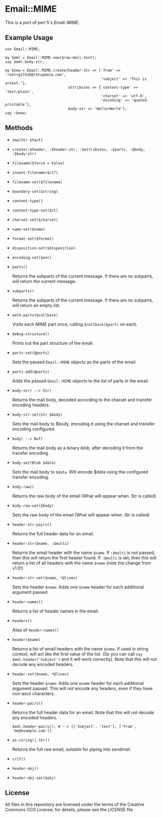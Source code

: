 Email::MIME
===========

This is a port of perl 5's Email::MIME.

## Example Usage ##

    use Email::MIME;

    my $eml = Email::MIME.new($raw-mail-text);
    say $eml.body-str;

    my $new = Email::MIME.create(header-str => ['from' => 'root+github@retupmoca.com',
                                                'subject' => 'This is a»test.'],
                                 attributes => {'content-type' => 'text/plain',
                                                'charset' => 'utf-8',
                                                'encoding' => 'quoted-printable'},
                                 body-str => 'Hello«World');
    say ~$new;

## Methods ##

 -  `new(Str $text)`

 -  `create(:$header, :$header-str, :$attributes, :$parts, :$body, :$body-str)`

 -  `filename($force = False)`

 -  `invent-filename($ct?)`

 -  `filename-set($filename)`

 -  `boundary-set($string)`

 -  `content-type()`

 -  `content-type-set($ct)`

 -  `charset-set($charset)`

 -  `name-set($name)`

 -  `format-set($format)`

 -  `disposition-set($disposition)`

 -  `encoding-set($enc)`

 -  `parts()`

    Returns the subparts of the current message. If there are no subparts, will
    return the current message.

 -  `subparts()`

    Returns the subparts of the current message. If there are no subparts, will
    return an empty list.

 -  `walk-parts($callback)`

    Visits each MIME part once, calling `$callback($part)` on each.

 -  `debug-structure()`

    Prints out the part structure of the email.

 -  `parts-set(@parts)`

    Sets the passed `Email::MIME` objects as the parts of the email.

 -  `parts-add(@parts)`

    Adds the passed `Email::MIME` objects to the list of parts in the email.

 -  `body-str( --> Str)`

    Returns the mail body, decoded according to the charset and transfer encoding
    headers.

 -  `body-str-set(Str $body)`

    Sets the mail body to $body, encoding it using the charset and transfer
    encoding configured.

 -  `body( --> Buf)`

    Returns the mail body as a binary blob, after decoding it from the
    transfer encoding.

 -  `body-set(Blob $data)`

    Sets the mail body to `$data`. Will encode $data using the configured
    transfer encoding.

 -  `body-raw()`

    Returns the raw body of the email (What will appear when .Str is called)

 -  `body-raw-set($body)`

    Sets the raw body of the email (What will appear when .Str is called)

 -  `header-str-pairs()`

    Returns the full header data for an email.

 -  `header-str($name, :$multi)`

    Returns the email header with the name `$name`. If `:$multi` is not passed, then
    this will return the first header found. If `:$multi` is set, then this will
    return a list of all headers with the name `$name` (note the change from v1.0!)


 -  `header-str-set($name, *@lines)`

    Sets the header `$name`. Adds one `$name` header for each additional argument
    passed.

 -  `header-names()`

    Returns a list of header names in the email.

 -  `headers()`

    Alias of `header-names()`

 -  `header($name)`

    Returns a list of email headers with the name `$name`. If used in string context,
    will act like the first value of the list. (So you can call
    `say $eml.header('Subject')` and it will work correctly). Note that this will
    not decode any encoded headers.

 -  `header-set($name, *@lines)`

    Sets the header `$name`. Adds one `$name` header for each additional argument
    passed. This will not encode any headers, even if they have non-ascii
    characters.

 -  `header-pairs()`

    Returns the full header data for an email. Note that this will not decode any
    encoded headers.

        $eml.header-pairs(); # --> [['Subject', 'test'], ['From', 'me@example.com']]

 -  `as-string()`, `Str()`

    Returns the full raw email, suitable for piping into sendmail.

 -  `crlf()`

 -  `header-obj()`

 -  `header-obj-set($obj)`

## License ##

All files in this repository are licensed under the terms of the Creative Commons
CC0 License; for details, please see the LICENSE file
